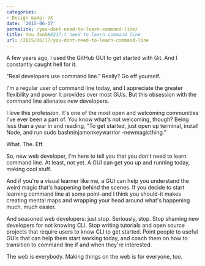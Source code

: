 ```yaml
---
categories:
- Design &amp; UX
date: '2015-06-17'
permalink: /you-dont-need-to-learn-command-line/
title: You don&#8217;t need to learn command line
url: /2015/06/17/you-dont-need-to-learn-command-line
---
```


A few years ago, I used the GitHub GUI to get started with Git. And I constantly caught hell for it.

"Real developers use command line." Really? Go eff yourself.

I'm a regular user of command line today, and I appreciate the greater flexibility and power it provides over most GUIs. But this obsession with the command line alienates new developers.

I love this profession. It's one of the most open and welcoming communities I've ever been a part of. You know what's not welcoming, though? Being less than a year in and reading, "To get started, just open up terminal, install Node, and run sudo bashninjamonkeywarrior -newmagicthing."

What. The. Eff.

So, new web developer, I'm here to tell you that you don't need to learn command line. At least, not yet. A GUI can get you up and running today, making cool stuff.

And if you're a visual learner like me, a GUI can help you understand the weird magic that's happening behind the scenes. If you decide to start learning command line at some point-and I think you should-it makes creating mental maps and wrapping your head around what's happening much, much easier.

And seasoned web developers: just stop. Seriously, stop. Stop shaming new developers for not knowing CLI. Stop writing tutorials and open source projects that require users to know CLI to get started. Point people to useful GUIs that can help them start working today, and coach them on how to transition to command line if and when they're interested.

The web is everybody. Making things on the web is for everyone, too.